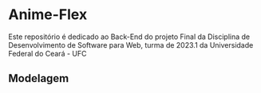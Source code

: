 # Anime-Flex
Este repositório é dedicado ao Back-End do projeto Final da Disciplina de Desenvolvimento de Software para Web, turma de 2023.1 da Universidade Federal do Ceará - UFC

## Modelagem